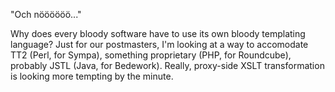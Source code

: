 <p>"Och nöööööö..."</p>

<p>Why does every bloody software have to use its own bloody templating language? Just for our postmasters, I'm looking at a way to accomodate TT2 (Perl, for Sympa), something proprietary (PHP, for Roundcube), probably JSTL (Java, for Bedework). Really, proxy-side XSLT transformation is looking more tempting by the minute.</p>